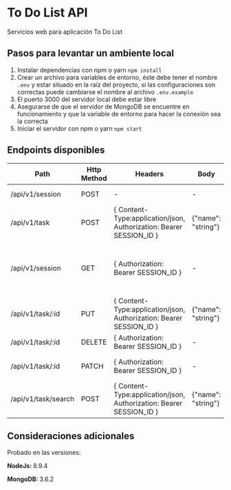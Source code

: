 <h1>To Do List API</h1>

<div>
	<p>Servicios web para aplicación To Do List</p>
</div>

<h2>Pasos para levantar un ambiente local</h2>

<div>
	<ol>
		<li>Instalar dependencias con npm o yarn <code>npm install</code></li>
		<li>Crear un archivo para variables de entorno, éste debe tener el nombre <code>.env</code> y estar situado en la raíz del proyecto, si las configuraciones son correctas puede cambiarse el nombre al archivo <code>.env.example</code></li>
		<li>El puerto 3000 del servidor local debe estar libre</li>
		<li>Asegurarse de que el servidor de MongoDB se encuentre en funcionamiento y que la variable de entorno para hacer la conexión sea la correcta</li>
		<li>Iniciar el servidor con npm o yarn <code>npm start</code></li>
	</ol>
</div>

<h2>Endpoints disponibles</h2>

<div>
	<table>
		<thead>
			<tr>
				<th>Path</th>
				<th>Http Method</th>
				<th>Headers</th>
				<th>Body</th>
				<th>Description</th>
			</tr>
		</thead>
		<tbody>
			<tr>
				<td>/api/v1/session</td>
				<td>POST</td>
				<td>-</td>
				<td>-</td>
				<td>Inicia un token de sesión</td>
			</tr>
			<tr>
				<td>/api/v1/task</td>
				<td>POST</td>
				<td>{ Content-Type:application/json, Authorization: Bearer SESSION_ID }</td>
				<td>{"name": "string"}</td>
				<td>Crea una nueva tarea</td>
			</tr>
			<tr>
				<td>/api/v1/session</td>
				<td>GET</td>
				<td>{ Authorization: Bearer SESSION_ID }</td>
				<td>-</td>
				<td>Devuelve todas las tareas asociadas al token de sesión</td>
			</tr>
			<tr>
				<td>/api/v1/task/:id</td>
				<td>PUT</td>
				<td>{ Content-Type:application/json, Authorization: Bearer SESSION_ID }</td>
				<td>{"name": "string"}</td>
				<td>Actualiza el nombre de una nueva tarea</td>
			</tr>
			<tr>
				<td>/api/v1/task/:id</td>
				<td>DELETE</td>
				<td>{ Authorization: Bearer SESSION_ID }</td>
				<td>-</td>
				<td>Elimina una nueva tarea</td>
			</tr>
			<tr>
				<td>/api/v1/task/:id</td>
				<td>PATCH</td>
				<td>{ Authorization: Bearer SESSION_ID }</td>
				<td>-</td>
				<td>Alterna el estado de la tarea</td>
			</tr>
			<tr>
				<td>/api/v1/task/search</td>
				<td>POST</td>
				<td>{ Content-Type:application/json, Authorization: Bearer SESSION_ID }</td>
				<td>{"name": "string"}</td>
				<td>Busca tareas que coincidan con el nombre proporcionado</td>
			</tr>
		</tbody>
	</table>
</div>

<h2>Consideraciones adicionales</h2>

<div>
	<p>Probado en las versiones:</p>
	<p><strong>NodeJs: </strong>8.9.4</p>
	<p><strong>MongoDB: </strong>3.6.2</p>
</div>

